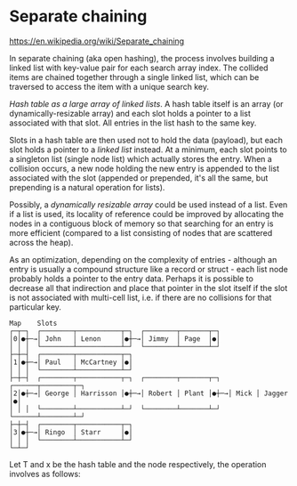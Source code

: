 # Separate chaining

https://en.wikipedia.org/wiki/Separate_chaining

In separate chaining (aka open hashing), the process involves building a linked list with key-value pair for each search array index. The collided items are chained together through a single linked list, which can be traversed to access the item with a unique search key.

*Hash table as a large array of linked lists*. A hash table itself is an array (or dynamically-resizable array) and each slot holds a pointer to a list associated with that slot. All entries in the list hash to the same key.

Slots in a hash table are then used not to hold the data (payload), but each slot holds a pointer to a *linked list* instead. At a minimum, each slot points to a singleton list (single node list) which actually stores the entry. When a collision occurs, a new node holding the new entry is appended to the list associated with the slot (appended or prepended, it's all the same, but prepending is a natural operation for lists).

Possibly, a *dynamically resizable array* could be used instead of a list. Even if a list is used, its locality of reference could be improved by allocating the nodes in a contiguous block of memory so that searching for an entry is more efficient (compared to a list consisting of nodes that are scattered across the heap).

As an optimization, depending on the complexity of entries - although an entry is usually a compound structure like a record or struct - each list node probably holds a pointer to the entry data. Perhaps it is possible to decrease all that indirection and place that pointer in the slot itself if the slot is not associated with multi-cell list, i.e. if there are no collisions for that particular key.


```
Map    Slots
┌─┬─┐  ┌────────┬───────────┬─┐  ┌────────┬───────┬─┐
│0│●┼─→│ John   │ Lenon     │●┼─→│ Jimmy  │ Page  │●│
│ │ │  └────────┴───────────┴─┘  └────────┴───────┴─┘
├─┼─┤  ┌────────┬───────────┬─┐
│1│●┼─→│ Paul   │ McCartney │●│
│ │ │  └────────┴───────────┴─┘
├─┼─┤  ┌────────┬───────────┬─┐  ┌────────┬───────┬─┐  ┌──────┬────────┬─┐
│2│●┼─→│ George │ Harrisson │●┼─→│ Robert │ Plant │●┼─→│ Mick │ Jagger │●│
│ │ │  └────────┴───────────┴─┘  └────────┴───────┴─┘  └──────┴────────┴─┘
├─┼─┤  ┌────────┬───────────┬─┐
│3│●┼─→│ Ringo  │ Starr     │●│
│ │ │  └────────┴───────────┴─┘
└─┴─┘
```

Let T and x be the hash table and the node respectively, the operation involves as follows:
